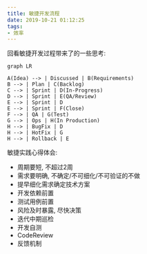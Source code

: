 ```yaml
---
title: 敏捷开发流程
date: 2019-10-21 01:12:25
tags: 
- 效率
---
```


回看敏捷开发过程带来了的一些思考:

```mermaid
graph LR

A(Idea) --> | Discussed | B(Requirements)
B --> | Plan | C(Backlog)
C --> | Sprint | D(In-Progress)
D --> | Sprint | E(QA/Review)
E --> | Sprint | D
E --> | Sprint | F(Close)
F --> | QA | G(Test)
G --> | Ops | H(In Production)
H --> | BugFix | D
H --> | HotFix | G
H --> | Rollback | E
```
敏捷实践心得体会:
- 周期要短, 不超过2周
- 需求要明确, 不确定/不可细化/不可验证的不做
- 提早细化需求确定技术方案
- 开发依赖前置
- 测试用例前置
- 风险及时暴露, 尽快决策
- 迭代中期巡检
- 开发自测
- CodeReview
- 反馈机制